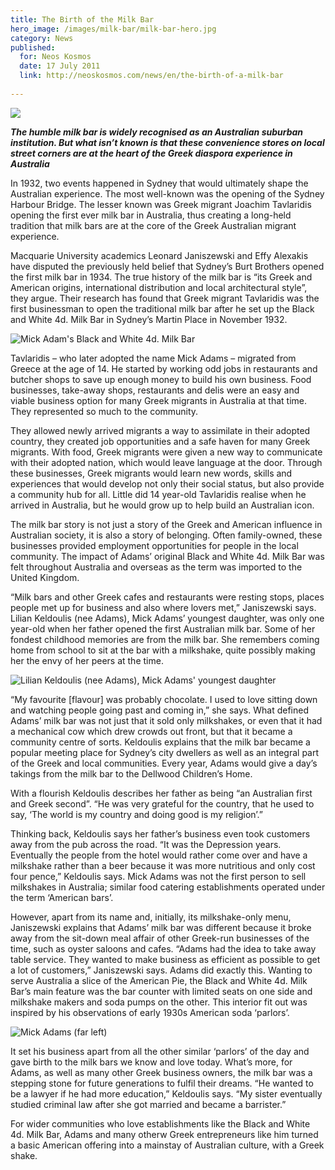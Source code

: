 ```yaml
---
title: The Birth of the Milk Bar
hero_image: /images/milk-bar/milk-bar-hero.jpg
category: News
published:
  for: Neos Kosmos
  date: 17 July 2011
  link: http://neoskosmos.com/news/en/the-birth-of-a-milk-bar
 
---
```


![](/images/milk-bar/milk-bar.jpg)

***The humble milk bar is widely recognised as an Australian suburban institution. But what isn’t known is that these convenience stores on local street corners are at the heart of the Greek diaspora experience in Australia***


In 1932, two events happened in Sydney that would ultimately shape the Australian experience. The most well-known was the opening of the Sydney Harbour Bridge. The lesser known was Greek migrant Joachim Tavlaridis opening the first ever milk bar in Australia, thus creating a long-held tradition that milk bars are at the core of the Greek Australian migrant experience.

Macquarie University academics Leonard Janiszewski and Effy Alexakis have disputed the previously held belief that Sydney’s Burt Brothers opened the first milk bar in 1934. The true history of the milk bar is “its Greek and American origins, international distribution and local architectural style”, they argue. Their research has found that Greek migrant Tavlaridis was the first businessman to open the traditional milk bar after he set up the Black and White 4d. Milk Bar in Sydney’s Martin Place in November 1932.

![Mick Adam's Black and White 4d. Milk Bar](/images/milk-bar/milk-bar1.jpg)

Tavlaridis – who later adopted the name Mick Adams – migrated from Greece at the age of 14. He started by working odd jobs in restaurants and butcher shops to save up enough money to build his own business. Food businesses, take-away shops, restaurants and delis were an easy and viable business option for many Greek migrants in Australia at that time. They represented so much to the community.

They allowed newly arrived migrants a way to assimilate in their adopted country, they created job opportunities and a safe haven for many Greek migrants. With food, Greek migrants were given a new way to communicate with their adopted nation, which would leave language at the door. Through these businesses, Greek migrants would learn new words, skills and experiences that would develop not only their social status, but also provide a community hub for all. Little did 14 year-old Tavlaridis realise when he arrived in Australia, but he would grow up to help build an Australian icon.

The milk bar story is not just a story of the Greek and American influence in Australian society, it is also a story of belonging. Often family-owned, these businesses provided employment opportunities for people in the local community. The impact of Adams’ original Black and White 4d. Milk Bar was felt throughout Australia and overseas as the term was imported to the United Kingdom.

“Milk bars and other Greek cafes and restaurants were resting stops, places people met up for business and also where lovers met,” Janiszewski says. Lilian Keldoulis (nee Adams), Mick Adams’ youngest daughter, was only one year-old when her father opened the first Australian milk bar. Some of her fondest childhood memories are from the milk bar. She remembers coming home from school to sit at the bar with a milkshake, quite possibly making her the envy of her peers at the time.

![Lilian Keldoulis (nee Adams), Mick Adams' youngest daughter](/images/milk-bar/lilian-keldoulis.jpg)

“My favourite [flavour] was probably chocolate. I used to love sitting down and watching people going past and coming in,” she says. What defined Adams’ milk bar was not just that it sold only milkshakes, or even that it had a mechanical cow which drew crowds out front, but that it became a community centre of sorts. Keldoulis explains that the milk bar became a popular meeting place for Sydney’s city dwellers as well as an integral part of the Greek and local communities. Every year, Adams would give a day’s takings from the milk bar to the Dellwood Children’s Home.

With a flourish Keldoulis describes her father as being “an Australian first and Greek second”. “He was very grateful for the country, that he used to say, ‘The world is my country and doing good is my religion’.”

Thinking back, Keldoulis says her father’s business even took customers away from the pub across the road. “It was the Depression years. Eventually the people from the hotel would rather come over and have a milkshake rather than a beer because it was more nutritious and only cost four pence,” Keldoulis says. Mick Adams was not the first person to sell milkshakes in Australia; similar food catering establishments operated under the term ‘American bars’.

However, apart from its name and, initially, its milkshake-only menu, Janiszewski explains that Adams’ milk bar was different because it broke away from the sit-down meal affair of other Greek-run businesses of the time, such as oyster saloons and cafes. “Adams had the idea to take away table service. They wanted to make business as efficient as possible to get a lot of customers,” Janiszewski says. Adams did exactly this. Wanting to serve Australia a slice of the American Pie, the Black and White 4d. Milk Bar’s main feature was the bar counter with limited seats on one side and milkshake makers and soda pumps on the other. This interior fit out was inspired by his observations of early 1930s American soda ‘parlors’.

![Mick Adams (far left)](/images/milk-bar/mick-adams.jpg)

It set his business apart from all the other similar ‘parlors’ of the day and gave birth to the milk bars we know and love today. What’s more, for Adams, as well as many other Greek business owners, the milk bar was a stepping stone for future generations to fulfil their dreams. “He wanted to be a lawyer if he had more education,” Keldoulis says. “My sister eventually studied criminal law after she got married and became a barrister.”

For wider communities who love establishments like the Black and White 4d. Milk Bar, Adams and many otherw Greek entrepreneurs like him turned a basic American offering into a mainstay of Australian culture, with a Greek shake.


